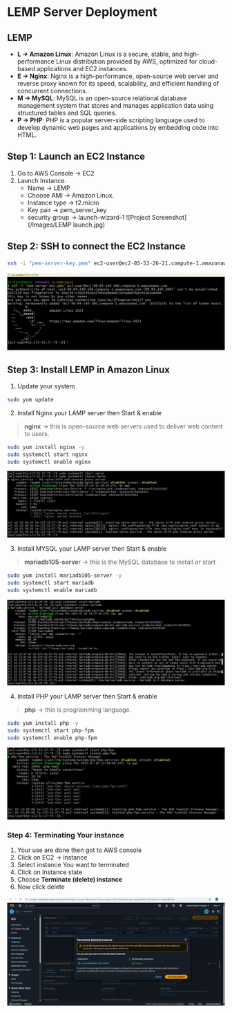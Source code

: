 # LEMP Server Deployment
## LEMP

- **L → Amazon Linux**: Amazon Linux is a secure, stable, and high-performance Linux distribution provided by AWS, optimized for cloud-based applications and EC2 instances.
- **E → Nginx**: Nginx is a high-performance, open-source web server and reverse proxy known for its speed, scalability, and efficient handling of concurrent connections..
- **M → MySQL**: MySQL is an open-source relational database management system that stores and manages application data using structured tables and SQL queries.
- **P → PHP**: PHP is a popular server-side scripting language used to develop dynamic web pages and applications by embedding code into HTML.

## Step 1: Launch an EC2 Instance

1. Go to AWS Console → EC2 
2. Launch Instance.
    - Name → LEMP
    - Choose AMI → Amazon Linux.
    - Instance type → t2.micro
    - Key pair → pem_server_key
    - security group → launch-wizard-1
![Project Screenshot](/Images/LEMP launch.jpg)

## Step 2: SSH to connect the EC2 Instance

```bash
ssh -i "pem-server-key.pem" ec2-user@ec2-85-53-26-21.compute-1.amazonaws.com
```
![Project Screenshot](/Images/connect.png)

## Step 3: Install LEMP in **Amazon Linux**

1. Update your system

```bash
sudo yum update
```

2. Install Nginx your LAMP server then Start & enable 

> **nginx** → this is open-source web servers used to deliver web content to users.
> 

```bash
sudo yum install nginx -y
sudo systemctl start nginx
sudo systemctl enable nginx
```
![Project Screenshot](/Images/nginx-start-status.png)

3. Install MYSQL your LAMP server then Start & enable

> **mariadb105-serve**r → this is the MySQL database to install or start
> 

```bash
sudo yum install mariadb105-server -y
sudo systemctl start mariadb
sudo systemctl enable mariadb
```
![Project Screenshot](/Images/mysql-start-status.png)

4. Install PHP your LAMP server then Start & enable

> **php** → this is programming language.
> 

```bash
sudo yum install php -y
sudo systemctl start php-fpm
sudo systemctl enable php-fpm
```
![Project Screenshot](/Images/php-start-status.png)

### Step 4: Terminating Your instance

1. Your use are done then got to AWS console 
2. Click on EC2 → instance 
3. Select instance You want to terminated
4. Click on Instance state 
5. Choose **Terminate (delete) instance**
6. Now click delete

![Project Screenshot](/images/delete-instance.png)
